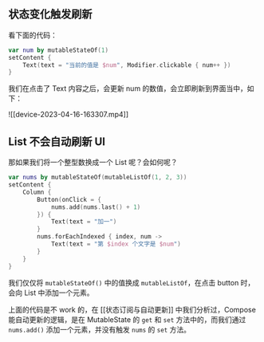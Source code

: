 ## 状态变化触发刷新

看下面的代码：

```kotlin
var num by mutableStateOf(1)  
setContent {  
    Text(text = "当前的值是 $num", Modifier.clickable { num++ })  
}
```

我们在点击了 Text 内容之后，会更新 num 的数值，会立即刷新到界面当中，如下：

![[device-2023-04-16-163307.mp4]] 

## List 不会自动刷新 UI

那如果我们将一个整型数换成一个 List 呢？会如何呢？

```kotlin
var nums by mutableStateOf(mutableListOf(1, 2, 3))  
setContent {  
    Column {  
        Button(onClick = {  
            nums.add(nums.last() + 1)  
        }) {  
            Text(text = "加一")  
        }  
        nums.forEachIndexed { index, num ->  
            Text(text = "第 $index 个文字是 $num")  
        }  
    }
}
```

我们仅仅将 `mutableStateOf()` 中的值换成 `mutableListOf`，在点击 button 时，会向  List 中添加一个元素。

上面的代码是不 work 的，在 [[状态订阅与自动更新]] 中我们分析过，Compose 能自动更新的逻辑，是在 MutableState 的 `get` 和 `set` 方法中的，而我们通过 `nums.add()` 添加一个元素，并没有触发 `nums` 的 `set` 方法。

